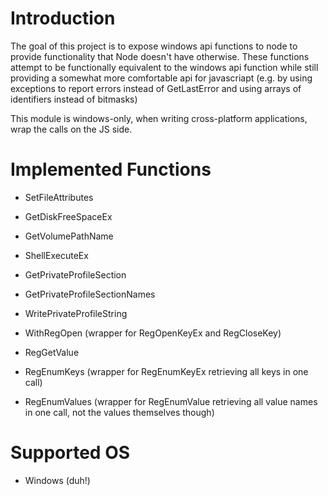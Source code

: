 # Introduction

The goal of this project is to expose windows api functions to node to provide functionality that Node doesn't have otherwise.
These functions attempt to be functionally equivalent to the windows api function while still providing a somewhat more comfortable api for javascriapt (e.g. by using exceptions to report errors instead of GetLastError and using arrays of identifiers instead of bitmasks)

This module is windows-only, when writing cross-platform applications, wrap the calls on the JS side.

# Implemented Functions

- SetFileAttributes
- GetDiskFreeSpaceEx
- GetVolumePathName
- ShellExecuteEx
- GetPrivateProfileSection
- GetPrivateProfileSectionNames
- WritePrivateProfileString

- WithRegOpen (wrapper for RegOpenKeyEx and RegCloseKey)
- RegGetValue
- RegEnumKeys (wrapper for RegEnumKeyEx retrieving all keys in one call)
- RegEnumValues (wrapper for RegEnumValue retrieving all value names in one call, not the values themselves though)

# Supported OS

* Windows (duh!)
